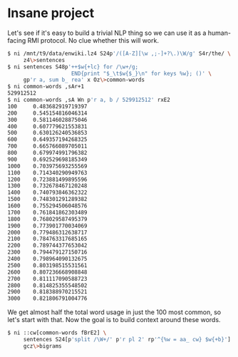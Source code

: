 # Insane project
Let's see if it's easy to build a trivial NLP thing so we can use it as a
human-facing RMI protocol. No clue whether this will work.

```sh
$ ni /mnt/t9/data/enwiki.lz4 S24p'/([A-Z][\w ,;-]+?\.)\W/g' S4r/the/ \
     z4\>sentences
$ ni sentences S48p'++$w{+lc} for /\w+/g;
                    END{print "$_\t$w{$_}\n" for keys %w}; ()' \
     gp'r a, sum b_ rea' x Oz\>common-words
$ ni common-words ,sAr+1
529912512
$ ni common-words ,sA Wn p'r a, b / 529912512' rxE2
100     0.483682919719397
200     0.545154816046314
300     0.581146028875046
400     0.607779621553831
500     0.630126240536853
600     0.649357194268325
700     0.665766089705011
800     0.679974991796382
900     0.692529698185349
1000    0.703975693255569
1100    0.714340290949763
1200    0.723881499895596
1300    0.732678467120248
1400    0.740793846362322
1500    0.748301291289382
1600    0.755294506048576
1700    0.761841862303489
1800    0.768029587495379
1900    0.773901770034069
2000    0.779486312638717
2100    0.784763317685165
2200    0.789744377653042
2300    0.794479127150716
2400    0.798964090132675
2500    0.803198515531561
2600    0.807236668908848
2700    0.811117090588723
2800    0.814825355548502
2900    0.818388970215521
3000    0.821806791004776
```

We get almost half the total word usage in just the 100 most common, so let's
start with that. Now the goal is to build context around these words.

```sh
$ ni ::cw[common-words fBrE2] \
     sentences S24[p'split /\W+/' p'r pl 2' rp'^{%w = aa_ cw} $w{+b}'] \
     gcz\>bigrams
```
